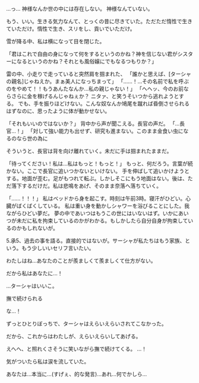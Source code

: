 
…っ…
神様なんか世の中には存在しない。
神様なんていない。

もう、いい。生きる気力なんて、とっくの昔に尽きていた。ただただ惰性で生きていただけ。惰性で生き、スリをし、貢いでいただけ。

雪が降る中、私は横になって目を閉じた。



「君はこれで自由の身になって何をするというのかね？神を信じない君がシスターになるというのかね？それとも風俗嬢にでもなるつもりか？」


雷の中、小走りで走っていると突然肩を掴まれた、
「誰かと思えば、[ターシャの親名]じゃねえか。まぁ美人になっちまって」
「……！…その名前で私を呼ぶのをやめて！！もうあんたなんか…私の親じゃない！」
「ヘヘッ、今のお前ならさらに金を稼げるんじゃねぇか？
ニタァ、と笑うそいつから逃れようとする。
でも、手を振りほどけない。こんな奴なんか鳩尾を蹴れば昏倒させられるはずなのに、思ったように体が動かせない。


「それもいいのではないか？」
背中から声が聞こえる。長官の声だ。
「…長官…！」
「対して強い能力も出せず、研究も進まない。このまま金食い虫になるのなら世の為に

そういうと、長官は背を向け離れていく。未だに手は掴まれたままだ。

「待ってください！私は…私はもっと！もっと！」
もっと、何だろう。言葉が続かない。ここで長官に追いつかないといけない。
手を伸ばして追いかけようとする。地面が歪む。足がもつれて転ぶ。しかしそこにもう地面はない。後は、ただ落下するだけだ。私は悲鳴をあげ、そのまま奈落へ落ちていく。


「……！！！」
私はベッドから身を起こす。時刻は午前3時。寝汗がひどい。心臓がばくばくしている。
私は重い身を動かしシャワーを浴びることにした。我ながらひどい夢だ。
夢の中であいつはもうこの世にはいないはず。いかにあいつが未だに私を拘束しているのかがわかる。もしかしたら自分自身が拘束しているのかもしれないが。




5.承5、過去の事を語る。直接的ではないが。サーシャが私たちはもう家族、という。もう少しいいセリフ言いたい。

わたしはね…あなたのことが羨ましくて羨ましくて仕方がない。

だから私はあなたに…！

…ターシャはいいこ。

撫で続けられる

な…！

ずっとひとりぼっちで、ターシャはえらいえらいされてこなかった。

だから、これからはわたしが、えらいえらいしてあげる。

えへへ、と照れくさそうに笑いながら撫で続けてくる。
…！

気がついたら私は涙を流していた。

あなたは…本当に…(すげぇ、的な発言)…あれ…何でかしら…

